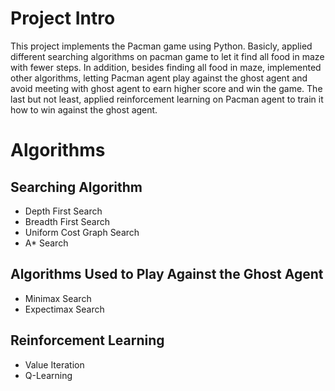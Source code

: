 # Project Intro 
This project implements the Pacman game using Python. Basicly, applied different searching algorithms on pacman game to let it find all food in maze with fewer steps. In addition, besides finding all food in maze, implemented other algorithms, letting Pacman agent play against the ghost agent and avoid meeting with ghost agent to earn higher score and win the game. The last but not least, applied reinforcement learning on Pacman agent to train it how to win against the ghost agent.
# Algorithms
## Searching Algorithm
- Depth First Search
- Breadth First Search
- Uniform Cost Graph Search
- A* Search
## Algorithms Used to Play Against the Ghost Agent
- Minimax Search
- Expectimax Search
## Reinforcement Learning
- Value Iteration
- Q-Learning
